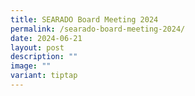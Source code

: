 ```yaml
---
title: SEARADO Board Meeting 2024
permalink: /searado-board-meeting-2024/
date: 2024-06-21
layout: post
description: ""
image: ""
variant: tiptap
---
```

